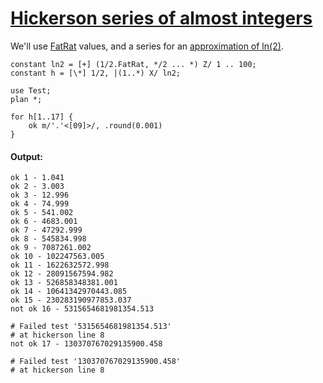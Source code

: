 [1]: http://rosettacode.org/wiki/Hickerson_series_of_almost_integers

# [Hickerson series of almost integers][1]

We'll use [FatRat](http://doc.perl6.org/type/FatRat) values, and a series for an [approximation of ln(2)](http://mathworld.wolfram.com/NaturalLogarithmof2.html).

```perl6
constant ln2 = [+] (1/2.FatRat, */2 ... *) Z/ 1 .. 100;
constant h = [\*] 1/2, |(1..*) X/ ln2;
 
use Test;
plan *;
 
for h[1..17] {
    ok m/'.'<[09]>/, .round(0.001) 
}
```

#### Output:
```
ok 1 - 1.041
ok 2 - 3.003
ok 3 - 12.996
ok 4 - 74.999
ok 5 - 541.002
ok 6 - 4683.001
ok 7 - 47292.999
ok 8 - 545834.998
ok 9 - 7087261.002
ok 10 - 102247563.005
ok 11 - 1622632572.998
ok 12 - 28091567594.982
ok 13 - 526858348381.001
ok 14 - 10641342970443.085
ok 15 - 230283190977853.037
not ok 16 - 5315654681981354.513

# Failed test '5315654681981354.513'
# at hickerson line 8
not ok 17 - 130370767029135900.458

# Failed test '130370767029135900.458'
# at hickerson line 8
```